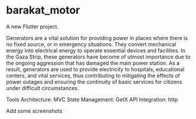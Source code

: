 # barakat_motor

A new Flutter project.

Generators are a vital solution for providing power in places where there is no fixed source, or in emergency situations. They convert mechanical energy into electrical energy to operate essential devices and facilities. In the Gaza Strip, these generators have become of utmost importance due to the ongoing aggression that has damaged the main power station. As a result, generators are used to provide electricity to hospitals, educational centers, and vital services, thus contributing to mitigating the effects of power outages and ensuring the continuity of basic services for citizens under difficult circumstances.

Tools
Architecture: MVC
State Management: GetX
API Integration: http

Add some screenshots
